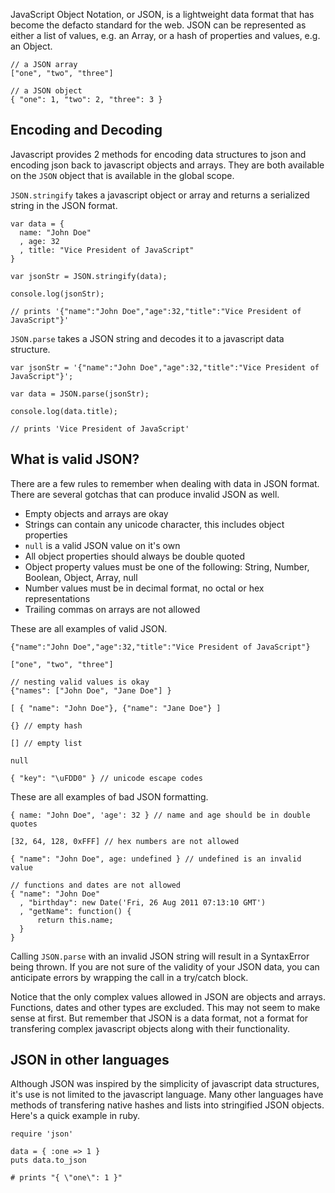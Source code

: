 JavaScript Object Notation, or JSON, is a lightweight data format that
has become the defacto standard for the web. JSON can be represented
as either a list of values, e.g. an Array, or a hash of properties and
values, e.g. an Object.

    // a JSON array
    ["one", "two", "three"]

    // a JSON object
    { "one": 1, "two": 2, "three": 3 }

## Encoding and Decoding

Javascript provides 2 methods for encoding data structures to json and
encoding json back to javascript objects and arrays. They are both
available on the `JSON` object that is available in the global scope.

`JSON.stringify` takes a javascript object or array and returns a
serialized string in the JSON format.

    var data = {
      name: "John Doe"
      , age: 32
      , title: "Vice President of JavaScript"
    }

    var jsonStr = JSON.stringify(data);

    console.log(jsonStr);

    // prints '{"name":"John Doe","age":32,"title":"Vice President of JavaScript"}'

`JSON.parse` takes a JSON string and decodes it to a javascript data
structure.

    var jsonStr = '{"name":"John Doe","age":32,"title":"Vice President of JavaScript"}';

    var data = JSON.parse(jsonStr);

    console.log(data.title);

    // prints 'Vice President of JavaScript'

## What is valid JSON?

There are a few rules to remember when dealing with data in JSON
format. There are several gotchas that can produce invalid JSON as well.

* Empty objects and arrays are okay
* Strings can contain any unicode character, this includes object properties
* `null` is a valid JSON value on it's own
* All object properties should always be double quoted
* Object property values must be one of the following: String, Number, Boolean, Object, Array, null
* Number values must be in decimal format, no octal or hex representations
* Trailing commas on arrays are not allowed

These are all examples of valid JSON.

    {"name":"John Doe","age":32,"title":"Vice President of JavaScript"}

    ["one", "two", "three"]

    // nesting valid values is okay
    {"names": ["John Doe", "Jane Doe"] }
     
    [ { "name": "John Doe"}, {"name": "Jane Doe"} ]

    {} // empty hash

    [] // empty list

    null

    { "key": "\uFDD0" } // unicode escape codes

These are all examples of bad JSON formatting.

    { name: "John Doe", 'age': 32 } // name and age should be in double quotes

    [32, 64, 128, 0xFFF] // hex numbers are not allowed

    { "name": "John Doe", age: undefined } // undefined is an invalid value

    // functions and dates are not allowed
    { "name": "John Doe"
      , "birthday": new Date('Fri, 26 Aug 2011 07:13:10 GMT')
      , "getName": function() {
          return this.name;
      }
    }

Calling `JSON.parse` with an invalid JSON string will result in a
SyntaxError being thrown. If you are not sure of the validity of your
JSON data, you can anticipate errors by wrapping the call in a
try/catch block.

Notice that the only complex values allowed in JSON are objects and
arrays. Functions, dates and other types are excluded. This may not
seem to make sense at first. But remember that JSON is a data format,
not a format for transfering complex javascript objects along with
their functionality.

## JSON in other languages

Although JSON was inspired by the simplicity of javascript data
structures, it's use is not limited to the javascript language. Many
other languages have methods of transfering native hashes and lists
into stringified JSON objects. Here's a quick example in ruby.

    require 'json'

    data = { :one => 1 }
    puts data.to_json

    # prints "{ \"one\": 1 }"
